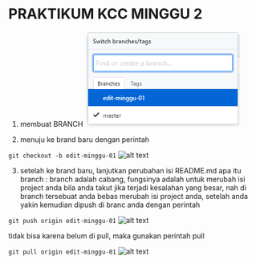 # PRAKTIKUM KCC MINGGU 2 #

1. membuat BRANCH
![alt text](IMG2/aa.png)

2. menuju ke brand baru dengan perintah

```git checkout -b edit-minggu-01```
![alt text](IMG2/a.PNG)

3. setelah ke brand baru, lanjutkan perubahan isi README.md
apa itu branch : branch adalah cabang, fungsinya adalah untuk merubah isi project anda bila anda takut jika terjadi kesalahan yang besar, nah di branch tersebuat anda bebas merubah isi project anda, setelah anda yakin kemudian dipush di branc anda dengan perintah

```git push origin edit-minggu-01```
![alt text](IMG2/bb.png)

tidak bisa karena belum di pull, maka gunakan perintah pull

```git pull origin edit-minggu-01```
![alt text](IMG2/bbb.png)
